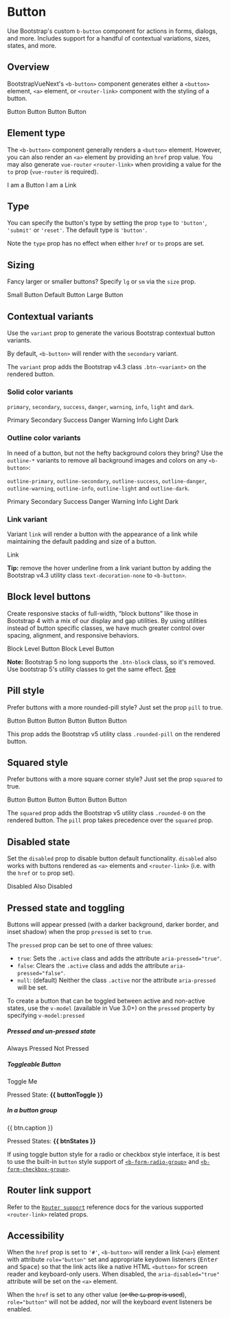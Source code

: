 # Button

<div class="lead mb-5">

Use Bootstrap's custom `b-button` component for actions in forms, dialogs, and more. Includes support for a handful of contextual variations, sizes, states, and more.

</div>

## Overview

BootstrapVueNext's `<b-button>` component generates either a `<button>` element, `<a>` element, or `<router-link>` component with the styling of a button.

<HighlightCard>
  <div class="d-flex gap-2">
    <b-button>Button</b-button>
    <b-button variant="danger">Button</b-button>
    <b-button variant="success">Button</b-button>
    <b-button variant="outline-primary">Button</b-button>
  </div>
  <template #html>

```vue-html
<b-button>Button</b-button>
<b-button variant="danger">Button</b-button>
<b-button variant="success">Button</b-button>
<b-button variant="outline-primary">Button</b-button>
```

  </template>
</HighlightCard>

## Element type

The `<b-button>` component generally renders a `<button>` element. However, you can also render an
`<a>` element by providing an `href` prop value. You may also generate `vue-router` `<router-link>`
when providing a value for the `to` prop (`vue-router` is required).

<HighlightCard>
  <div class="d-flex gap-2">
    <b-button>I am a Button</b-button>
    <b-button href="#">I am a Link</b-button>
  </div>
  <template #html>

```vue-html
<div>
  <b-button>I am a Button</b-button>
  <b-button href="#">I am a Link</b-button>
</div>
```

  </template>
</HighlightCard>

## Type

You can specify the button's type by setting the prop `type` to `'button'`, `'submit'` or `'reset'`.
The default type is `'button'`.

Note the `type` prop has no effect when either `href` or `to` props are set.

## Sizing

Fancy larger or smaller buttons? Specify `lg` or `sm` via the `size` prop.

<HighlightCard>
  <div class="d-flex gap-2">
    <b-button size="sm" class="mx-1">Small Button</b-button>
    <b-button class="mx-1">Default Button</b-button>
    <b-button size="lg" class="mx-1">Large Button</b-button>
  </div>
  <template #html>

```vue-html
<b-button size="sm">Small Button</b-button>
<b-button>Default Button</b-button>
<b-button size="lg">Large Button</b-button>
```

  </template>
</HighlightCard>

## Contextual variants

Use the `variant` prop to generate the various Bootstrap contextual button variants.

By default, `<b-button>` will render with the `secondary` variant.

The `variant` prop adds the Bootstrap v4.3 class `.btn-<variant>` on the rendered button.

### Solid color variants

`primary`, `secondary`, `success`, `danger`, `warning`, `info`, `light` and `dark`.

<HighlightCard>
  <div class="d-flex gap-2">
    <b-button variant="primary">Primary</b-button>
    <b-button variant="secondary">Secondary</b-button>
    <b-button variant="success">Success</b-button>
    <b-button variant="danger">Danger</b-button>
    <b-button variant="warning">Warning</b-button>
    <b-button variant="info">Info</b-button>
    <b-button variant="light">Light</b-button>
    <b-button variant="dark">Dark</b-button>
  </div>
  <template #html>

```vue-html
<b-button variant="primary">Primary</b-button>
<b-button variant="secondary">Secondary</b-button>
<b-button variant="success">Success</b-button>
<b-button variant="danger">Danger</b-button>
<b-button variant="warning">Warning</b-button>
<b-button variant="info">Info</b-button>
<b-button variant="light">Light</b-button>
<b-button variant="dark">Dark</b-button>
```

  </template>
</HighlightCard>

### Outline color variants

In need of a button, but not the hefty background colors they bring? Use the `outline-*` variants to
remove all background images and colors on any `<b-button>`:

`outline-primary`, `outline-secondary`, `outline-success`, `outline-danger`, `outline-warning`,
`outline-info`, `outline-light` and `outline-dark`.

<HighlightCard>
  <div class="d-flex gap-2">
    <b-button variant="outline-primary">Primary</b-button>
    <b-button variant="outline-secondary">Secondary</b-button>
    <b-button variant="outline-success">Success</b-button>
    <b-button variant="outline-danger">Danger</b-button>
    <b-button variant="outline-warning">Warning</b-button>
    <b-button variant="outline-info">Info</b-button>
    <b-button variant="outline-light">Light</b-button>
    <b-button variant="outline-dark">Dark</b-button>
  </div>
  <template #html>

```vue-html
<b-button variant="outline-primary">Primary</b-button>
<b-button variant="outline-secondary">Secondary</b-button>
<b-button variant="outline-success">Success</b-button>
<b-button variant="outline-danger">Danger</b-button>
<b-button variant="outline-warning">Warning</b-button>
<b-button variant="outline-info">Info</b-button>
<b-button variant="outline-light">Light</b-button>
<b-button variant="outline-dark">Dark</b-button>
```

  </template>
</HighlightCard>

### Link variant

Variant `link` will render a button with the appearance of a link while maintaining the default
padding and size of a button.

<HighlightCard>
  <b-button variant="link">Link</b-button>
  <template #html>

```vue-html
<b-button variant="link">Link</b-button>
```

  </template>
</HighlightCard>

**Tip:** remove the hover underline from a link variant button by adding the Bootstrap v4.3 utility
class `text-decoration-none` to `<b-button>`.

## Block level buttons

Create responsive stacks of full-width, “block buttons” like those in Bootstrap 4 with a mix of our display and gap utilities. By using utilities instead of button specific classes, we have much greater control over spacing, alignment, and responsive behaviors.

<HighlightCard>
  <div class="d-grid gap-2">
    <b-button block variant="primary">Block Level Button</b-button>
    <b-button block variant="primary">Block Level Button</b-button>
  </div>
  <template #html>

```vue-html
  <b-button block variant="primary">Block Level Button</b-button>
  <b-button block variant="primary">Block Level Button</b-button>
```

  </template>
</HighlightCard>

**Note:** Bootstrap 5 no long supports the `.btn-block` class, so it's removed. Use bootstrap 5's utility classes to get the same effect. [See](https://getbootstrap.com/docs/5.0/components/buttons/#block-buttons)

## Pill style

Prefer buttons with a more rounded-pill style? Just set the prop `pill` to true.

<HighlightCard>
  <div class="d-flex gap-2">
    <b-button pill>Button</b-button>
    <b-button pill variant="primary">Button</b-button>
    <b-button pill variant="outline-secondary">Button</b-button>
    <b-button pill variant="success">Button</b-button>
    <b-button pill variant="outline-danger">Button</b-button>
    <b-button pill variant="info">Button</b-button>
  </div>
  <template #html>

```vue-html
<b-button pill>Button</b-button>
<b-button pill variant="primary">Button</b-button>
<b-button pill variant="outline-secondary">Button</b-button>
<b-button pill variant="success">Button</b-button>
<b-button pill variant="outline-danger">Button</b-button>
<b-button pill variant="info">Button</b-button>
```

  </template>
</HighlightCard>

This prop adds the Bootstrap v5 utility class `.rounded-pill` on the rendered button.

## Squared style

Prefer buttons with a more square corner style? Just set the prop `squared` to true.

<HighlightCard>
  <div class="d-flex gap-2">
    <b-button squared>Button</b-button>
    <b-button squared variant="primary">Button</b-button>
    <b-button squared variant="outline-secondary">Button</b-button>
    <b-button squared variant="success">Button</b-button>
    <b-button squared variant="outline-danger">Button</b-button>
    <b-button squared variant="info">Button</b-button>
  </div>
  <template #html>

```vue-html
<b-button squared>Button</b-button>
<b-button squared variant="primary">Button</b-button>
<b-button squared variant="outline-secondary">Button</b-button>
<b-button squared variant="success">Button</b-button>
<b-button squared variant="outline-danger">Button</b-button>
<b-button squared variant="info">Button</b-button>
```

  </template>
</HighlightCard>

The `squared` prop adds the Bootstrap v5 utility class `.rounded-0` on the rendered button. The
`pill` prop takes precedence over the `squared` prop.

## Disabled state

Set the `disabled` prop to disable button default functionality. `disabled` also works with buttons
rendered as `<a>` elements and `<router-link>` (i.e. with the `href` or `to` prop set).

<HighlightCard>
  <div class="d-flex gap-2">
    <b-button disabled size="lg" variant="primary">Disabled</b-button>
    <b-button disabled size="lg">Also Disabled</b-button>
  </div>
  <template #html>

```vue-html
<b-button disabled size="lg" variant="primary">Disabled</b-button>
<b-button disabled size="lg">Also Disabled</b-button>
```

  </template>
</HighlightCard>

## Pressed state and toggling

Buttons will appear pressed (with a darker background, darker border, and inset shadow) when the
prop `pressed` is set to `true`.

The `pressed` prop can be set to one of three values:

- `true`: Sets the `.active` class and adds the attribute `aria-pressed="true"`.
- `false`: Clears the `.active` class and adds the attribute `aria-pressed="false"`.
- `null`: (default) Neither the class `.active` nor the attribute `aria-pressed` will be set.

To create a button that can be toggled between active and non-active states, use the `v-model` (available in Vue 3.0+) on the `pressed` property by specifying `v-model:pressed`

<HighlightCard>
  <h5>Pressed and un-pressed state</h5>
  <div class="d-flex gap-2">
    <b-button :pressed="true" variant="success">Always Pressed</b-button>
    <b-button :pressed="false" variant="success">Not Pressed</b-button>
  </div>
  <h5 class="mt-3">Toggleable Button</h5>
  <b-button v-model:pressed="buttonToggle" variant="primary">Toggle Me</b-button>
  <p>Pressed State: <strong>{{ buttonToggle }}</strong></p>
  <h5>In a button group</h5>
  <b-button-group size="sm">
    <b-button
      v-for="(btn, idx) in buttons"
      :key="idx"
      v-model:pressed="btn.state"
      variant="primary"
    >
      {{ btn.caption }}
    </b-button>
  </b-button-group>
  <p>Pressed States: <strong>{{ btnStates }}</strong></p>
  <template #html>

```vue
<template>
  <h5>Pressed and un-pressed state</h5>
  <div class="d-flex gap-2">
    <b-button :pressed="true" variant="success">Always Pressed</b-button>
    <b-button :pressed="false" variant="success">Not Pressed</b-button>
  </div>
  <h5 class="mt-3">Toggleable Button</h5>
  <b-button v-model:pressed="buttonToggle" variant="primary">Toggle Me</b-button>
  <p>
    Pressed State: <strong>{{ buttonToggle }}</strong>
  </p>
  <h5>In a button group</h5>
  <b-button-group size="sm">
    <b-button
      v-for="(btn, idx) in buttons"
      :key="idx"
      v-model:pressed="btn.state"
      variant="primary"
    >
      {{ btn.caption }}
    </b-button>
  </b-button-group>
  <p>
    Pressed States: <strong>{{ btnStates }}</strong>
  </p>
</template>

<script setup lang="ts">
const buttonToggle = ref(false)
const buttons = ref([
  {caption: 'Toggle 1', state: true},
  {caption: 'Toggle 2', state: false},
  {caption: 'Toggle 3', state: true},
  {caption: 'Toggle 4', state: false},
])

const btnStates = computed(() => buttons.value.map((b) => b.state))
</script>
```

  </template>
</HighlightCard>

If using toggle button style for a radio or checkbox style interface, it is best to use the built-in
`button` style support of [`<b-form-radio-group>`](/docs/components/form-radio) and
[`<b-form-checkbox-group>`](/docs/components/form-checkbox).

## Router link support

Refer to the [`Router support`](/docs/reference/router-links) reference docs for the various
supported `<router-link>` related props.

## Accessibility

When the `href` prop is set to `'#'`, `<b-button>` will render a link (`<a>`) element with attribute
`role="button"` set and appropriate keydown listeners (<kbd>Enter</kbd> and <kbd>Space</kbd>) so
that the link acts like a native HTML `<button>` for screen reader and keyboard-only users. When
disabled, the `aria-disabled="true"` attribute will be set on the `<a>` element.

When the `href` is set to any other value (~~or the `to` prop is used~~), `role="button"` will not be
added, nor will the keyboard event listeners be enabled.

<ComponentReference :data="data" />

<script setup lang="ts">
import {data} from '../../data/components/button.data'
import {ref, computed} from 'vue'
import {BButtonGroup, BButton} from 'bootstrap-vue-next'
import ComponentReference from '../../components/ComponentReference.vue'
import HighlightCard from '../../components/HighlightCard.vue'

const buttonToggle = ref(false);
const buttons = ref([
  {caption: 'Toggle 1', state: true},
  {caption: 'Toggle 2', state: false},
  {caption: 'Toggle 3', state: true},
  {caption: 'Toggle 4', state: false},
])

const btnStates = computed(() => buttons.value.map(b => b.state))
</script>
